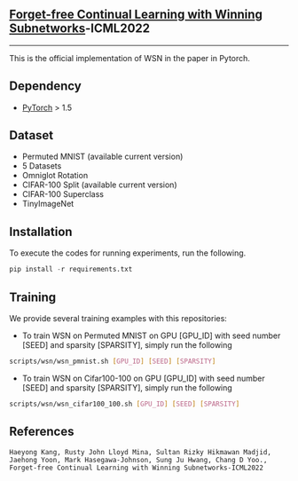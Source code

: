 ## [Forget-free Continual Learning with Winning Subnetworks](https://scholar.google.com/citations?view_op=view_citation&hl=ja&user=v_tUj4oAAAAJ&citation_for_view=v_tUj4oAAAAJ:qxL8FJ1GzNcC)-ICML2022 
-----------------------------------------------------------
This is the official implementation of WSN in the paper in Pytorch.


## Dependency
- [PyTorch](https://pytorch.org/) > 1.5

## Dataset
- Permuted MNIST (available current version)
- 5 Datasets 
- Omniglot Rotation
- CIFAR-100 Split (available current version)
- CIFAR-100 Superclass
- TinyImageNet

## Installation
To execute the codes for running experiments, run the following.
```python
pip install -r requirements.txt
```

## Training
We provide several training examples with this repositories:

- To train WSN on Permuted MNIST on GPU [GPU_ID] with seed number [SEED] and sparsity [SPARSITY], simply run the following
```bash
scripts/wsn/wsn_pmnist.sh [GPU_ID] [SEED] [SPARSITY]
```

- To train WSN on Cifar100-100 on GPU [GPU_ID] with seed number [SEED] and sparsity [SPARSITY], simply run the following
```bash
scripts/wsn/wsn_cifar100_100.sh [GPU_ID] [SEED] [SPARSITY]
```

## References 
```
Haeyong Kang, Rusty John Lloyd Mina, Sultan Rizky Hikmawan Madjid, Jaehong Yoon, Mark Hasegawa-Johnson, Sung Ju Hwang, Chang D Yoo., Forget-free Continual Learning with Winning Subnetworks-ICML2022 
```

